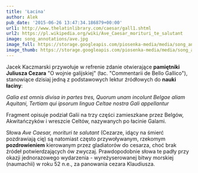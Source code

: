 ```yaml
---
title: 'Łacina'
author: Alek
pub_date: '2015-06-26 13:47:34.186879+00:00'
url1: http://www.thelatinlibrary.com/caesar/gall1.shtml
url2: https://pl.wikipedia.org/wiki/Ave_Caesar_morituri_te_salutant
image: song_annotations/ave.jpg
image_full: https://storage.googleapis.com/piosenka-media/media/song_annotations/ave.jpg
image_thumb: https://storage.googleapis.com/piosenka-media/media/song_annotations/ave.jpg.0x300_q85_upscale.jpg
---
```


Jacek Kaczmarski przywołuje w refrenie zdanie otwierające **pamiętniki** **Juliusza Cezara** "O wojnie galijskiej" \(łac. "Commentarii de Bello Gallico"\), stanowiące dzisiaj jedną z podstawowych lektur źródłowych do **nauki łaciny**:

_Galia est omnis divisa in partes tres, Quorum unam incolunt Belgae aliam Aquitani, Tertiam qui ipsorum lingua Celtae nostra Gali appellantur_

Fragment opisuje podział Galii na trzy części zamieszkane przez Belgów, Akwitańczyków i wreszcie Celtów, nazywanych po łacinie Galami.

Słowa _Ave Caesar, morituri te salutant_ \(Cezarze, idący na śmierć pozdrawiają cię\) są natomiast często przywoływanym, rzekomym **pozdrowieniem** kierowanym przez gladiatorów do cesarza, choć brak źródeł potwierdzających ów zwyczaj. Prawdopodobnie słowa te padły przy okazji jednorazowego wydarzenia \- wyreżyserowanej bitwy morskiej \(naumachii\) w roku 52 n.e., za panowania cezara Klaudiusza.